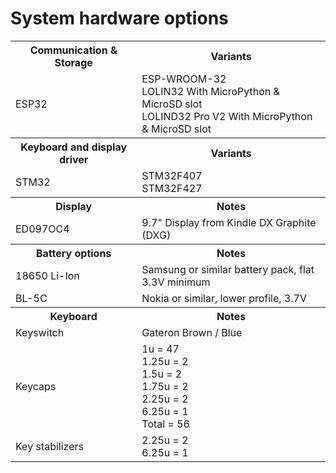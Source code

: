 # System hardware options

<table>  
<tr><th>Communication &amp; Storage</th><th>Variants</th></tr>  
<tr><td>ESP32</td><td>ESP-WROOM-32<br />  
LOLIN32 With MicroPython &amp; MicroSD slot<br />  
LOLIND32 Pro V2 With MicroPython &amp; MicroSD slot</td></tr>  
<tr><th>Keyboard and display driver</th><th>Variants</th></tr>  
<tr><td>STM32</td><td>STM32F407<br />  
STM32F427</td></tr>  
<tr><th>Display</th><th>Notes</th></tr>  
<tr><td>ED097OC4</td><td>9.7" Display from Kindle DX Graphite (DXG)</td></tr>  
<tr><th>Battery options</th><th>Notes</th></tr>  
<tr><td>18650 Li-Ion</td><td>Samsung or similar battery pack, flat 3.3V minimum</td></tr>  
<tr><td>BL-5C</td><td>Nokia or similar, lower profile, 3.7V</td></tr>  
<tr><th>Keyboard</th><th>Notes</th>  
<tr><td>Keyswitch</td><td>Gateron Brown / Blue</td></tr>  
<tr><td>Keycaps</td><td>  
1u	= 47<br />  
1.25u	= 2<br />  
1.5u	= 2<br />  
1.75u	= 2<br />  
2.25u	= 2<br />  
6.25u	= 1<br />  
Total	= 56  
</td></tr>  
<tr><td>Key stabilizers</td><td>  
2.25u = 2<br />  
6.25u = 1  
</td></tr>  
</table>

